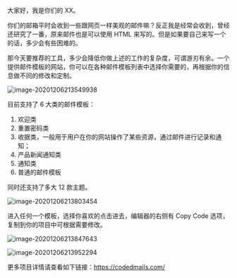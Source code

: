 大家好，我是你们的 XX。

你们的邮箱平时会收到一些跟网页一样美观的邮件嘛？反正我是经常会收到，曾经还研究了一番，原来邮件也是可以使用 HTML 来写的。但是如果要自己来写一个的话，多少会有些困难的。

那今天要推荐的工具，多少会降低你做上述的工作的复杂度，可谓游刃有余。一个提供邮件模板的网站，你可以在各种邮件模板列表中选择你需要的，再根据你的信息做不同的修改和定制。

![image-20201206213549938](https://7465-test-3c9b5e-books-1301492295.tcb.qcloud.la/images/compress_image-20201206213549938.png)

目前支持了 6 大类的邮件模板：

1. 欢迎类
2. 重置密码类
3. 收据类，一般用于用户在你的网站操作了某些资源，通过邮件进行记录和通知；
4. 产品新闻通知类
5. 通知类
6. 普通的邮件模板

同时还支持了多大 12 款主题。

![image-20201206213803454](https://7465-test-3c9b5e-books-1301492295.tcb.qcloud.la/images/compress_image-20201206213803454.png)

进入任何一个模板，选择你喜欢的点击进去，编辑器的右侧有 Copy Code 选项，复制到你的项目中可根据需要修改。

![image-20201206213847643](https://7465-test-3c9b5e-books-1301492295.tcb.qcloud.la/images/compress_image-20201206213847643.png)

![image-20201206213952294](https://7465-test-3c9b5e-books-1301492295.tcb.qcloud.la/images/compress_image-20201206213952294.png)

更多项目详情请查看如下链接：https://codedmails.com/
